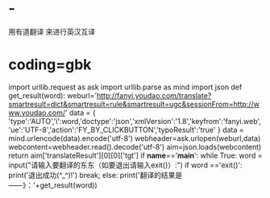 # -
用有道翻译 来进行英汉互译

# coding=gbk
import urllib.request as ask
import urllib.parse as mind
import json
def get_result(word):
    weburl='http://fanyi.youdao.com/translate?smartresult=dict&smartresult=rule&smartresult=ugc&sessionFrom=http://www.youdao.com/'
    data = {
        'type':'AUTO','i':word,'doctype':'json','xmlVersion':'1.8','keyfrom':'fanyi.web','ue':'UTF-8','action':'FY_BY_CLICKBUTTON','typoResult':'true'
    }
    data = mind.urlencode(data).encode('utf-8')
    webheader=ask.urlopen(weburl,data)
    webcontent=webheader.read().decode('utf-8')
    aim=json.loads(webcontent)
    return aim['translateResult'][0][0]['tgt']
if __name__=='__main__':
    while True:
        word = input("请输入要翻译的东东（如要退出请输入exit()）:")
	if word =='exit()':
            	print('退出成功(^_^)!')
            	break;
	else:
            	print('翻译的结果是——》：'+get_result(word))
